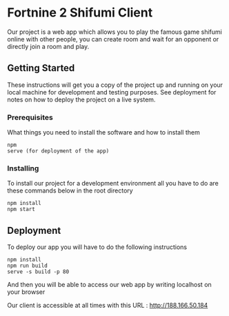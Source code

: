 
# Fortnine 2 Shifumi Client

Our project is a web app which allows you to play the famous game shifumi online with other people, you can create room and wait for an opponent or directly join a room and play.

## Getting Started

These instructions will get you a copy of the project up and running on your local machine for development and testing purposes. See deployment for notes on how to deploy the project on a live system.

### Prerequisites

What things you need to install the software and how to install them

```
npm
serve (for deployment of the app)
```

### Installing

To install our project for a development environment all you have to do are these commands below in the root directory
```
npm install
npm start
```

## Deployment

To deploy our app you will have to do the following instructions
```
npm install
npm run build
serve -s build -p 80
```
And then you will be able to access our web app by writing localhost on your browser

Our client is accessible at all times with this URL : http://188.166.50.184
